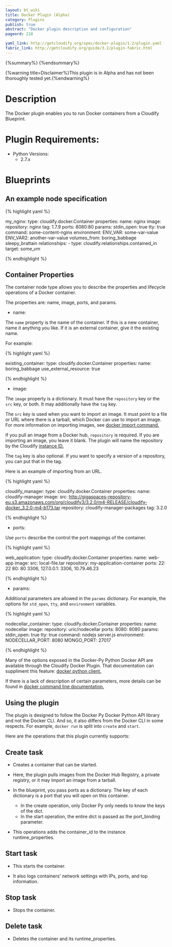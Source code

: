 ```yaml
---
layout: bt_wiki
title: Docker Plugin (Alpha)
category: Plugins
publish: true
abstract: "Docker plugin description and configuration"
pageord: 210

yaml_link: http://getcloudify.org/spec/docker-plugin/1.2/plugin.yaml
fabric_link: http://getcloudify.org/guide/3.2/plugin-fabric.html
---
```

{%summary%}
{%endsummary%}


{%warning title=Disclaimer%}This plugin is in Alpha and has not been thoroughly tested yet.{%endwarning%}


# Description

The Docker plugin enables you to run Docker containers from a Cloudify Blueprint.


# Plugin Requirements:

* Python Versions:
  * 2.7.x


# Blueprints

## An example node specification

{% highlight yaml %}

  my_nginx:
    type: cloudify.docker.Container
    properties:
      name: nginx
      image:
        repository: nginx
        tag: 1.7.9
      ports:
        8080:80
      params:
        stdin_open: true
        tty: true
        command: some-content-nginx
        environment:
          ENV_VAR: some-var-value
          ENV_VAR2: another-var-value
        volumes_from:
          boring_babbage
          sleepy_brattain
    relationships:
      - type: cloudify.relationships.contained_in
        target: some_vm

{% endhighlight %}

## Container Properties

The container node type allows you to describe the properties and lifecycle operations of a Docker container.

The properties are: name, image, ports, and params.


* name:

The `name` property is the name of the container. If this is a new container, name it anything you like. If it is an external container, give it the existing name.

For example:

{% highlight yaml %}

  existing_container:
    type: cloudify.docker.Container
    properties:
      name: boring_babbage
      use_external_resource: true

{% endhighlight %}


* image:

The `image` property is a dictionary. It must have the `repository` key or the `src` key, or both. It may additionally have the `tag` key.

The `src` key is used when you want to import an image. It must point to a file or URL where there is a tarball, which Docker can use to import an image. For more information on importing images, see [docker import command.](https://docs.docker.com/reference/commandline/cli/#import)

If you pull an image from a Docker hub, `repository` is required. If you are importing an image, you leave it blank. The plugin will name the 
repository by the Cloudify [instance ID.](http://getcloudify.org/guide/3.2/reference-terminology.html#node-instance)

The `tag` key is also optional. If you want to specify a version of a repository, you can put that in the tag.

Here is an example of importing from an URL.

{% highlight yaml %}

  cloudify_manager:
    type: cloudify.docker.Container
    properties:
      name: cloudify-manager
      image:
        src: http://gigaspaces-repository-eu.s3.amazonaws.com/org/cloudify3/3.2.0/m4-RELEASE/cloudify-docker_3.2.0-m4-b173.tar
        repository: cloudify-manager-packages
        tag: 3.2.0

{% endhighlight %}


* ports:

Use `ports` describe the control the port mappings of the container.

{% highlight yaml %}

  web_application:
    type: cloudify.docker.Container
    properties:
      name: web-app
      image:
        src: local-file.tar
        repository: my-application-container
      ports:
        22: 22
        80: 80
        3306, 127.0.0.1: 3306, 10.79.46.23

{% endhighlight %}


* params:

Additional parameters are allowed in the `params` dictionary. For example, the options for `std_open`, `tty`, and `environment` variables.

{% highlight yaml %}

  nodecellar_container:
    type: cloudify.docker.Container
    properties:
      name: nodecellar
      image:
        repository: uric/nodecellar
      ports:
        8080: 8080
      params:
        stdin_open: true
        tty: true
        command: nodejs server.js
        environment:
          NODECELLAR_PORT: 8080
          MONGO_PORT: 27017

{% endhighlight %}

Many of the options exposed in the Docker-Py Python Docker API are available through the Cloudify Docker Plugin. That documentation can suppliment this feature:
[docker python client.](https://github.com/docker/docker-py)

If there is a lack of description of certain parameters,
more details can be found in
[docker command line documentation.](https://docs.docker.com/reference/commandline/cli/)


## Using the plugin

The plugin is designed to follow the Docker Py Docker Python API library and not the Docker CLI. And so, it also differs from the Docker CLI in some respects. For example, `docker run` is split into `create` and `start`.

Here are the operations that this plugin currently supports:

## Create task

* Creates a container that can be started.

* Here, the plugin pulls images from the Docker Hub Registry, a private registry, or it may import an image from a tarball.

* In the blueprint, you pass ports as a dictionary. The key of each dictionary is a port that you will open on this container.
  * In the create operation, only Docker Py only needs to know the keys of the dict.
  * In the start operation, the entire dict is passed as the port_binding parameter.

* This operations adds the container_id to the instance runtime_properties.


## Start task

* This starts the container.

* It also logs containers' network settings with IPs, ports, and top information.


## Stop task

* Stops the container.


## Delete task

* Deletes the container and its runtime_properties.
